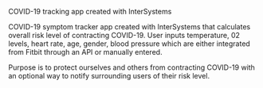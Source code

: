 COVID-19 tracking app created with InterSystems

COVID-19 symptom tracker app created with InterSystems that calculates overall risk level of contracting COVID-19. User inputs temperature, 02 levels, heart rate, age, gender, blood pressure which are either integrated from Fitbit through an API or manually entered.

Purpose is to protect ourselves and others from contracting COVID-19 with an optional way to notify surrounding users of their risk level.

